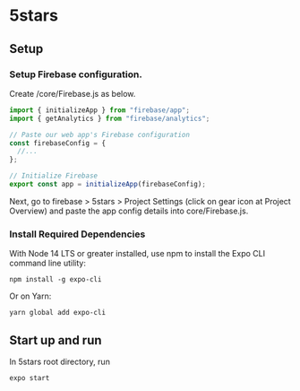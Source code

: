 # 5stars

## Setup
### Setup Firebase configuration. 
Create /core/Firebase.js as below.
```JavaScript
import { initializeApp } from "firebase/app";
import { getAnalytics } from "firebase/analytics";

// Paste our web app's Firebase configuration
const firebaseConfig = {
  //...
};

// Initialize Firebase
export const app = initializeApp(firebaseConfig);
```
Next, go to firebase > 5stars > Project Settings (click on gear icon at Project Overview) and paste the app config details into core/Firebase.js.

### Install Required Dependencies
With Node 14 LTS or greater installed, use npm to install the Expo CLI command line utility:
```
npm install -g expo-cli
```
Or on Yarn:
```
yarn global add expo-cli
```

## Start up and run
In 5stars root directory, run
```
expo start
```


